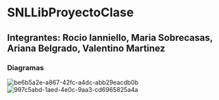 # SNLLibProyectoClase
## Integrantes: Rocio Ianniello, Maria Sobrecasas, Ariana Belgrado, Valentino Martinez
### Diagramas
![be6b5a2e-a867-42fc-a4dc-abb29eacdb0b](https://user-images.githubusercontent.com/93661868/211879475-f99a72da-4dbd-4f82-aa68-0aa845b69c0f.jpg)
![997c5abd-1aed-4e0c-9aa3-cd6965825a4a](https://user-images.githubusercontent.com/93661868/211879496-f5b27473-a829-4019-99f9-60c9c205e6df.jpg)
